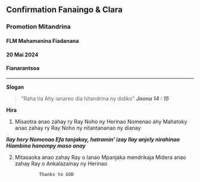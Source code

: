 ## Confirmation Fanaingo & Clara
### Promotion Mitandrina
#### FLM Mahamanina Fiadanana
#### 20 Mai 2024
#### Fianarantsoa

___


**Slogan**
> "Raha tia Ahy ianareo dia hitandrina ny didiko"
***Jaona 14 : 15***


**Hira**
1. Misaotra anao zahay ry Ray
Noho ny Herinao
Nomenao ahy
Mahatoky anao zahay ry Ray
Noho ny nitantananao ny dianay

***Ilay hery Nomenao
Efa tanjakay, hatramin' izay
Ilay anjely nirahinao
Hiambina hanompy maso anay***

2. Mitasaoka anao zahay Ray o
Ianao Mpanjaka mendrikaja
Midera anao zahay Ray o
Ankalazainay ny Herinao


                Thanks to GOD